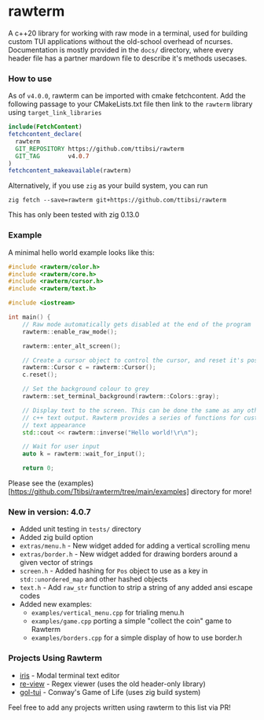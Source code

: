 # rawterm
A c++20 library for working with raw mode in a terminal, used for building
custom TUI applications without the old-school overhead of ncurses. 
Documentation is mostly provided in the `docs/` directory, where every header
file has a partner mardown file to describe it's methods usecases.

### How to use
As of `v4.0.0`, rawterm can be imported with cmake fetchcontent. Add the
following passage to your CMakeLists.txt file then link to the `rawterm`
library using `target_link_libraries`

```cmake
include(FetchContent)
fetchcontent_declare(
  rawterm
  GIT_REPOSITORY https://github.com/ttibsi/rawterm
  GIT_TAG        v4.0.7
)
fetchcontent_makeavailable(rawterm)
```

Alternatively, if you use `zig` as your build system, you can run

```console
zig fetch --save=rawterm git+https://github.com/ttibsi/rawterm
```

This has only been tested with zig 0.13.0

### Example
A minimal hello world example looks like this:

```cpp
#include <rawterm/color.h>
#include <rawterm/core.h>
#include <rawterm/cursor.h>
#include <rawterm/text.h>

#include <iostream>

int main() {
    // Raw mode automatically gets disabled at the end of the program
    rawterm::enable_raw_mode();

    rawterm::enter_alt_screen();

    // Create a cursor object to control the cursor, and reset it's position
    rawterm::Cursor c = rawterm::Cursor();
    c.reset();

    // Set the background colour to grey
    rawterm::set_terminal_background(rawterm::Colors::gray);

    // Display text to the screen. This can be done the same as any other
    // c++ text output. Rawterm provides a series of functions for customising
    // text appearance
    std::cout << rawterm::inverse("Hello world!\r\n");

    // Wait for user input
    auto k = rawterm::wait_for_input();

    return 0;
```

Please see the (examples)[https://github.com/Ttibsi/rawterm/tree/main/examples]
directory for more!

### New in version: 4.0.7
* Added unit testing in `tests/` directory
* Added zig build option
* `extras/menu.h` - New widget added for adding a vertical scrolling menu
* `extras/border.h` - New widget added for drawing borders around a given
vector of strings
* `screen.h` - Added hashing for `Pos` object to use as a key in
`std::unordered_map` and other hashed objects
* `text.h` - Add `raw_str` function to strip a string of any added ansi escape
codes
* Added new examples:
    * `examples/vertical_menu.cpp` for trialing menu.h
    * `examples/game.cpp` porting a simple "collect the coin" game to Rawterm
    * `examples/borders.cpp` for a simple display of how to use border.h

### Projects Using Rawterm
* [iris](https://github.com/ttibsi/iris) - Modal terminal text editor
* [re-view](https://github.com/ttibsi/re-view) - Regex viewer (uses the old header-only library)
* [gol-tui](https://github.com/ttibsi/gol-tui) - Conway's Game of Life (uses zig build system)

Feel free to add any projects written using rawterm to this list via PR!
